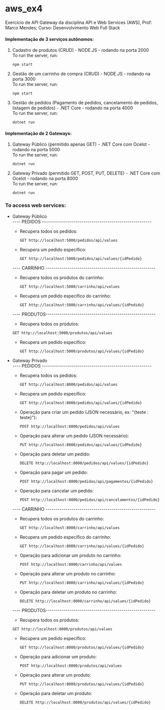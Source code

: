 # aws_ex4
Exercício de API Gateway da disciplina API e Web Services (AWS), Prof: Marco Mendes; Curso: Desenvolvimento Web Full Stack

#### Implementação de 3 serviços autônomos:  
1. Cadastro de produtos (CRUD) - NODE.JS - rodando na porta 2000  
To run the server, run:
    ```
    npm start
    ```
2. Gestão de um carrinho de compra (CRUD) - NODE.JS - rodando na porta 3000  
To run the server, run:
    ```
    npm start
    ```
3. Gestão de pedidos (Pagamento de pedidos, cancelamento de pedidos, listagem de pedidos) - .NET Core - rodando na porta 4000  
    To run the server, run:
    ```
    dotnet run
    ```

#### Implementação de 2 Gateways:
1. Gateway Público (permitido apenas GET) - .NET Core com Ocelot - rodando na porta 5000  
    To run the server, run:
    ```
    dotnet run
    ```
2. Gateway Privado (permitido GET, POST, PUT, DELETE) - .NET Core com Ocelot - rodando na porta 8000  
    To run the server, run:
    ```
    dotnet run
    ```

### To access web services:  

* Gateway Público  
  ---- PEDIDOS -------------------------------------------------------
  * Recupera todos os pedidos:
    ```
    GET http://localhost:5000/pedidos/api/values
    ```
  * Recupera um pedido específico:
    ```
    GET http://localhost:5000/pedidos/api/values/{idPedido}
    ```
  ---- CARRINHO -------------------------------------------------------    
  * Recupera todos os produtos do carrinho:
    ```
    GET http://localhost:5000/carrinho/api/values
    ```
  * Recupera um pedido específico do carrinho:
    ```
    GET http://localhost:5000/carrinho/api/values/{idPedido}
    ```
   ---- PRODUTOS------------------------------------------------------- 
   * Recupera todos os produtos:
    ```
    GET http://localhost:5000/produtos/api/values
    ```
  * Recupera um pedido específico:
    ```
    GET http://localhost:5000/produtos/api/values/{idPedido}
    ```
    
* Gateway Privado  
  ---- PEDIDOS -------------------------------------------------------
  * Recupera todos os pedidos:
    ```
    GET http://localhost:8000/pedidos/api/values
    ```
  * Recupera um pedido específico:
    ```
    GET http://localhost:8000/pedidos/api/values/{idPedido}
    ```
  * Operação para criar um pedido (JSON necessário, ex: "{teste : teste}"):
    ```
    POST http://localhost:8000/pedidos/api/values
    ```
  * Operação para alterar um pedido (JSON necessário):
    ```
    PUT http://localhost:8000/pedidos/api/values/{idPedido}
    ```
  * Operação para deletar um pedido:
    ```
    DELETE http://localhost:8000/pedidos/api/values/{idPedido}
    ```
  * Operação para pagar um pedido:
    ```
    POST http://localhost:8000/pedidos/api/pagamentos/{idPedido}
    ```    
   * Operação para cancelar um pedido:
        ```
        POST http://localhost:8000/pedidos/api/cancelamentos/{idPedido}
        ```   
   ---- CARRINHO -------------------------------------------------------    
  * Recupera todos os produtos do carrinho:
    ```
    GET http://localhost:8000/carrinho/api/values
    ```
  * Recupera um pedido específico do carrinho:
    ```
    GET http://localhost:8000/carrinho/api/values/{idPedido}
    ```
  * Operação para adicionar um produto no carrinho:
    ```
    POST http://localhost:8000/carrinho/api/values
    ```
  * Operação para alterar um produto no carrinho:
    ```
    PUT http://localhost:8000/carrinho/api/values/{idPedido}
    ```
  * Operação para deletar um produto no carrinho:
    ```
    DELETE http://localhost:8000/carrinho/api/values/{idPedido}
    ```
   ---- PRODUTOS------------------------------------------------------- 
   * Recupera todos os produtos:
    ```
    GET http://localhost:8000/produtos/api/values
    ```
  * Recupera um pedido específico:
    ```
    GET http://localhost:8000/produtos/api/values/{idPedido}
    ```
  * Operação para adicionar um produto:
    ```
    POST http://localhost:8000/produtos/api/values
    ```
  * Operação para alterar um produto:
    ```
    PUT http://localhost:8000/produtos/api/values/{idPedido}
    ```
  * Operação para deletar um produto:
    ```
    DELETE http://localhost:8000/produtos/api/values/{idPedido}
    ```
    

